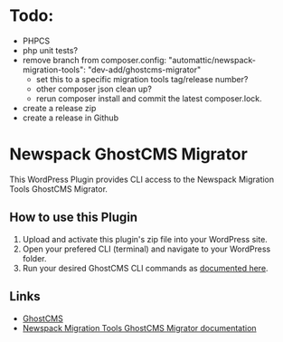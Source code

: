 #  Todo: 

- PHPCS
- php unit tests?
- remove branch from composer.config: "automattic/newspack-migration-tools": "dev-add/ghostcms-migrator"
  - set this to a specific migration tools tag/release number?
  - other composer json clean up?
  - rerun composer install and commit the latest composer.lock.
- create a release zip
- create a release in Github

# Newspack GhostCMS Migrator

This WordPress Plugin provides CLI access to the Newspack Migration Tools GhostCMS Migrator.

## How to use this Plugin

1. Upload and activate this plugin's zip file into your WordPress site.
2. Open your prefered CLI (terminal) and navigate to your WordPress folder.
3. Run your desired GhostCMS CLI commands as [documented here](https://github.com/Automattic/newspack-migration-tools/docs/GhostCMS.md).


## Links

* [GhostCMS](https://ghost.org/)
* [Newspack Migration Tools GhostCMS Migrator documentation](https://github.com/Automattic/newspack-migration-tools/docs/GhostCMS.md)

